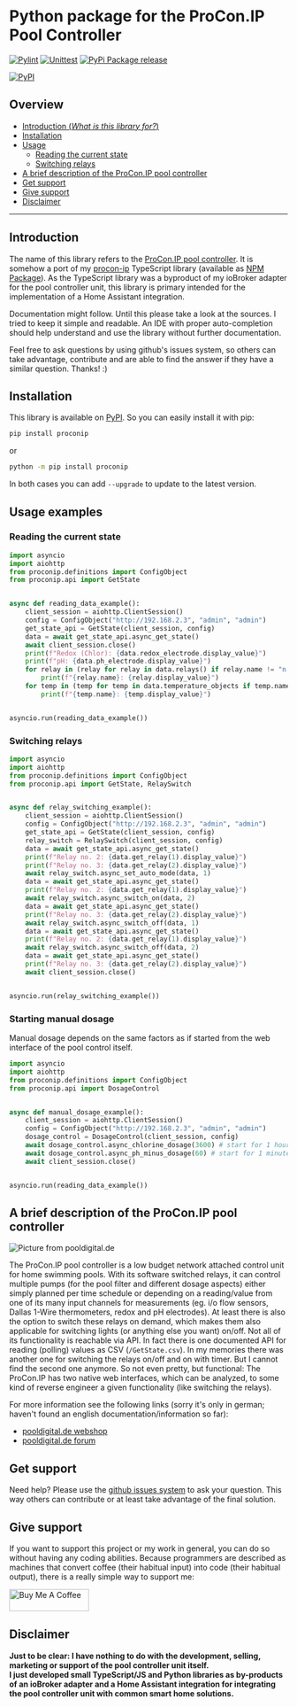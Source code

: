 # Python package for the ProCon.IP Pool Controller

[![Pylint](https://github.com/ylabonte/proconip-pypi/actions/workflows/pylint.yml/badge.svg)](https://github.com/ylabonte/proconip-pypi/actions/workflows/pylint.yml)
[![Unittest](https://github.com/ylabonte/proconip-pypi/actions/workflows/unittest.yml/badge.svg)](https://github.com/ylabonte/proconip-pypi/actions/workflows/unittest.yml)
[![PyPi Package release](https://github.com/ylabonte/proconip-pypi/actions/workflows/python-publish.yml/badge.svg)](https://github.com/ylabonte/proconip-pypi/actions/workflows/python-publish.yml)

[![PyPI](https://img.shields.io/pypi/v/proconip?label=Current%20Release)](https://pypi.org/project/proconip/)

## Overview

* [Introduction (_What is this library for?_)](#introduction)
* [Installation](#installation)
* [Usage](#usage-examples)
  * [Reading the current state](#reading-the-current-state)
  * [Switching relays](#switching-relays)
* [A brief description of the ProCon.IP pool controller](#a-brief-description-of-the-proconip-pool-controller)
* [Get support](#get-support)
* [Give support](#give-support)
* [Disclaimer](#disclaimer)


---

## Introduction

The name of this library refers to the [ProCon.IP pool controller](#a-brief-description-of-the-proconip-pool-controller).
It is somehow a port of my [procon-ip](https://github.com/ylabonte/procon-ip) 
TypeScript library (available as [NPM Package](https://www.npmjs.com/package/procon-ip)). 
As the TypeScript library was a byproduct of my ioBroker adapter for the pool 
controller unit, this library is primary intended for the implementation of a 
Home Assistant integration.

Documentation might follow. Until this please take a look at the sources. I
tried to keep it simple and readable. An IDE with proper auto-completion should
help understand and use the library without further documentation.

Feel free to ask questions by using github's issues system, so others can take
advantage, contribute and are able to find the answer if they have a similar 
question. Thanks! :)

## Installation

This library is available on [PyPI](https://pypi.org/project/proconip/). So you 
can easily install it with pip:
```bash
pip install proconip
```
or
```bash
python -m pip install proconip
```
In both cases you can add `--upgrade` to update to the latest version.

## Usage examples

### Reading the current state

```python
import asyncio
import aiohttp
from proconip.definitions import ConfigObject
from proconip.api import GetState


async def reading_data_example():
    client_session = aiohttp.ClientSession()
    config = ConfigObject("http://192.168.2.3", "admin", "admin")
    get_state_api = GetState(client_session, config)
    data = await get_state_api.async_get_state()
    await client_session.close()
    print(f"Redox (Chlor): {data.redox_electrode.display_value}")
    print(f"pH: {data.ph_electrode.display_value}")
    for relay in (relay for relay in data.relays() if relay.name != "n.a."):
        print(f"{relay.name}: {relay.display_value}")
    for temp in (temp for temp in data.temperature_objects if temp.name != "n.a."):
        print(f"{temp.name}: {temp.display_value}")


asyncio.run(reading_data_example())
```

### Switching relays

```python
import asyncio
import aiohttp
from proconip.definitions import ConfigObject
from proconip.api import GetState, RelaySwitch


async def relay_switching_example():
    client_session = aiohttp.ClientSession()
    config = ConfigObject("http://192.168.2.3", "admin", "admin")
    get_state_api = GetState(client_session, config)
    relay_switch = RelaySwitch(client_session, config)
    data = await get_state_api.async_get_state()
    print(f"Relay no. 2: {data.get_relay(1).display_value}")
    print(f"Relay no. 3: {data.get_relay(2).display_value}")
    await relay_switch.async_set_auto_mode(data, 1)
    data = await get_state_api.async_get_state()
    print(f"Relay no. 2: {data.get_relay(1).display_value}")
    await relay_switch.async_switch_on(data, 2)
    data = await get_state_api.async_get_state()
    print(f"Relay no. 3: {data.get_relay(2).display_value}")
    await relay_switch.async_switch_off(data, 1)
    data = await get_state_api.async_get_state()
    print(f"Relay no. 2: {data.get_relay(1).display_value}")
    await relay_switch.async_switch_off(data, 2)
    data = await get_state_api.async_get_state()
    print(f"Relay no. 3: {data.get_relay(2).display_value}")
    await client_session.close()


asyncio.run(relay_switching_example())
```

### Starting manual dosage

Manual dosage depends on the same factors as if started from the web interface
of the pool control itself. 

```python
import asyncio
import aiohttp
from proconip.definitions import ConfigObject
from proconip.api import DosageControl


async def manual_dosage_example():
    client_session = aiohttp.ClientSession()
    config = ConfigObject("http://192.168.2.3", "admin", "admin")
    dosage_control = DosageControl(client_session, config)
    await dosage_control.async_chlorine_dosage(3600) # start for 1 hour
    await dosage_control.async_ph_minus_dosage(60) # start for 1 minute
    await client_session.close()


asyncio.run(reading_data_example())
```

## A brief description of the ProCon.IP pool controller

![Picture from pooldigital.de](https://www.pooldigital.de/shop/media/image/66/47/a5/ProConIP1_720x600.png)

The ProCon.IP pool controller is a low budget network attached control unit for
home swimming pools. With its software switched relays, it can control
multiple pumps (for the pool filter and different dosage aspects) either
simply planned per time schedule or depending on a reading/value from one of
its many input channels for measurements (eg. i/o flow sensors, Dallas 1-Wire
thermometers, redox and pH electrodes). At least there is also the option to
switch these relays on demand, which makes them also applicable for switching
lights (or anything else you want) on/off.
Not all of its functionality is reachable via API. In fact there is one
documented API for reading (polling) values as CSV (`/GetState.csv`). In my
memories there was another one for switching the relays on/off and on with
timer. But I cannot find the second one anymore. So not even pretty, but
functional: The ProCon.IP has two native web interfaces, which can be
analyzed, to some kind of reverse engineer a given functionality (like
switching the relays).

For more information see the following links (sorry it's only in german;
haven't found an english documentation/information so far):

* [pooldigital.de webshop](https://www.pooldigital.de/shop/poolsteuerungen/procon.ip/35/procon.ip-webbasierte-poolsteuerung-/-dosieranlage)
* [pooldigital.de forum](http://forum.pooldigital.de/)

## Get support

Need help? Please use the [github issues system](https://github.com/ylabonte/proconip-pypi/issues)
to ask your question. This way others can contribute or at least take advantage of the final solution.

## Give support

If you want to support this project or my work in general, you can do so without having any coding abilities.
Because programmers are described as machines that convert coffee (their habitual input) into code (their habitual
output), there is a really simple way to support me:

[<img src="https://cdn.buymeacoffee.com/buttons/v2/default-yellow.png" alt="Buy Me A Coffee" style="height: 40px !important;width: 144px !important;" >](https://www.buymeacoffee.com/ylabonte)

## Disclaimer

**Just to be clear: I have nothing to do with the development, selling, marketing or support of the pool controller
unit itself.  
I just developed small TypeScript/JS and Python libraries as by-products of an ioBroker adapter and a Home Assistant
integration for integrating the pool controller unit with common smart home solutions.**